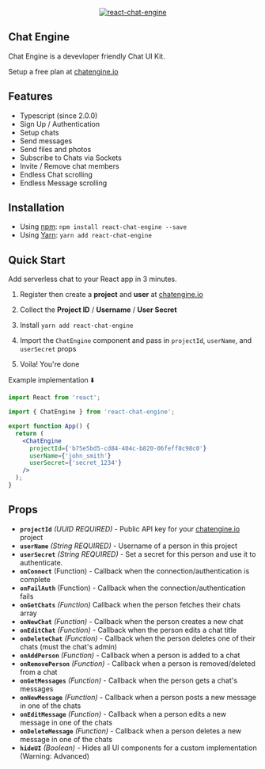 <p align="center" >
    <p align="center" >
        <a href="https://chatengine.io/">
            <img    
                alt="react-chat-engine" 
                style='max-height: 333px; max-width: 100%;'
                src="https://chat-engine-assets.s3.amazonaws.com/react-chat-engine.gif" 
            />
        </a>
    </p>
</p>

## Chat Engine

Chat Engine is a devevloper friendly Chat UI Kit.

Setup a free plan at [chatengine.io](https://chatengine.io)

## Features

- Typescript (since 2.0.0)
- Sign Up / Authentication
- Setup chats
- Send messages
- Send files and photos
- Subscribe to Chats via Sockets
- Invite / Remove chat members
- Endless Chat scrolling
- Endless Message scrolling

## Installation

- Using [npm](https://www.npmjs.com/#getting-started): `npm install react-chat-engine --save`
- Using [Yarn](https://yarnpkg.com/): `yarn add react-chat-engine`

## Quick Start

Add serverless chat to your React app in 3 minutes.

1. Register then create a **project** and **user** at [chatengine.io](https://chatengine.io)

2. Collect the **Project ID** / **Username** / **User Secret**

3. Install `yarn add react-chat-engine`

4. Import the `ChatEngine` component and pass in `projectId`, `userName`, and `userSecret` props

5. Voila! You're done

Example implementation ⬇️

```jsx
import React from 'react';

import { ChatEngine } from 'react-chat-engine';

export function App() {
  return (
    <ChatEngine
      projectId={'b75e5bd5-cd84-404c-b820-06feff8c98c0'}
      userName={'john_smith'}
      userSecret={'secret_1234'}
    />
  );
}
```

## Props

- **`projectId`** _(UUID REQUIRED)_ - Public API key for your [chatengine.io](https://chatengine.io) project
- **`userName`** _(String REQUIRED)_ - Username of a person in this project
- **`userSecret`** _(String REQUIRED)_ - Set a secret for this person and use it to authenticate.
- **`onConnect`** (Function) - Callback when the connection/authentication is complete
- **`onFailAuth`** (Function) - Callback when the connection/authentication fails
- **`onGetChats`** _(Function)_ Callback when the person fetches their chats array
- **`onNewChat`** _(Function)_ - Callback when the person creates a new chat
- **`onEditChat`** _(Function)_ - Callback when the person edits a chat title
- **`onDeleteChat`** _(Function)_ - Callback when the person deletes one of their chats (must the chat's admin)
- **`onAddPerson`** _(Function)_ - Callback when a person is added to a chat
- **`onRemovePerson`** _(Function)_ - Callback when a person is removed/deleted from a chat
- **`onGetMessages`** _(Function)_ - Callback when the person gets a chat's messages
- **`onNewMessage`** _(Function)_ - Callback when a person posts a new message in one of the chats
- **`onEditMessage`** _(Function)_ - Callback when a person edits a new message in one of the chats
- **`onDeleteMessage`** _(Function)_ - Callback when a person deletes a new message in one of the chats
- **`hideUI`** _(Boolean)_ - Hides all UI components for a custom implementation (Warning: Advanced)
